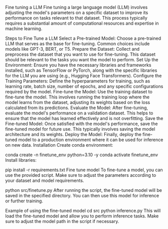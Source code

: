 Fine tuning a LLM
Fine tuning a large language model (LLM) involves adjusting the model's parameters on a specific dataset to improve its performance on tasks relevant to that dataset. This process typically requires a substantial amount of computational resources and expertise in machine learning.

Steps to Fine Tune a LLM
Select a Pre-trained Model: Choose a pre-trained LLM that serves as the base for fine-tuning. Common choices include models like GPT-3, BERT, or T5.
Prepare the Dataset: Collect and preprocess the dataset that you want to use for fine-tuning. This dataset should be relevant to the tasks you want the model to perform.
Set Up the Environment: Ensure you have the necessary libraries and frameworks installed, such as TensorFlow or PyTorch, along with the specific libraries for the LLM you are using (e.g., Hugging Face Transformers).
Configure the Training Parameters: Define the hyperparameters for training, such as learning rate, batch size, number of epochs, and any specific configurations required by the model.
Fine-tune the Model: Use the training dataset to fine-tune the model. This involves running the training loop where the model learns from the dataset, adjusting its weights based on the loss calculated from its predictions.
Evaluate the Model: After fine-tuning, evaluate the model's performance on a validation dataset. This helps to ensure that the model has learned effectively and is not overfitting.
Save the Fine-tuned Model: Once satisfied with the model's performance, save the fine-tuned model for future use. This typically involves saving the model architecture and its weights.
Deploy the Model: Finally, deploy the fine-tuned model to a production environment where it can be used for inference on new data.
Installation
Create conda environment:

conda create -n finetune_env python=3.10 -y
conda activate finetune_env
Install libraries:

pip install -r requirements.txt
Fine tune model
To fine-tune a model, you can use the provided script. Make sure to adjust the parameters according to your dataset and model requirements.

python src/finetune.py
After running the script, the fine-tuned model will be saved in the specified directory. You can then use this model for inference or further training.

Example of using the fine-tuned model
cd src
python inference.py
This will load the fine-tuned model and allow you to perform inference tasks. Make sure to adjust the model path in the script if necessary.

